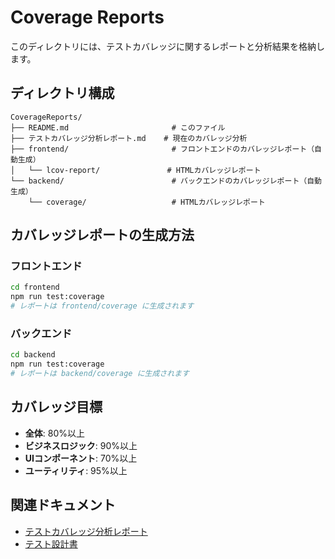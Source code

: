 # Coverage Reports

このディレクトリには、テストカバレッジに関するレポートと分析結果を格納します。

## ディレクトリ構成

```
CoverageReports/
├── README.md                       # このファイル
├── テストカバレッジ分析レポート.md    # 現在のカバレッジ分析
├── frontend/                       # フロントエンドのカバレッジレポート（自動生成）
│   └── lcov-report/               # HTMLカバレッジレポート
└── backend/                        # バックエンドのカバレッジレポート（自動生成）
    └── coverage/                   # HTMLカバレッジレポート
```

## カバレッジレポートの生成方法

### フロントエンド
```bash
cd frontend
npm run test:coverage
# レポートは frontend/coverage に生成されます
```

### バックエンド
```bash
cd backend
npm run test:coverage
# レポートは backend/coverage に生成されます
```

## カバレッジ目標

- **全体**: 80%以上
- **ビジネスロジック**: 90%以上
- **UIコンポーネント**: 70%以上
- **ユーティリティ**: 95%以上

## 関連ドキュメント

- [テストカバレッジ分析レポート](./テストカバレッジ分析レポート.md)
- [テスト設計書](../../_Documents/テスト設計書.md)